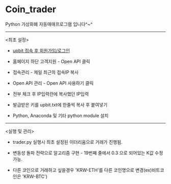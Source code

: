 # Coin_trader
Python 가상화폐 자동매매프로그램 입니다^~^

-----------------------------------------------------
<최초 설정>

- [upbit 접속 후 회원가입/로그인](https://upbit.com)

- 홈페이지 하단 고객지원 - Open API 클릭

- 접속관리 - 제일 최근의 접속IP 복사

- Open API 관리 - Open API 사용하기 클릭

- 전부 체크 후 IP입력란에 복사했던 IP입력

- 발급받은 키를 upbit.txt에 한줄씩 복사 후 붙여넣기

- Python, Anaconda 및 기타 python module 설치

-----------------------------------------------------

<실행 및 관리>

- trader.py 실행시 최초 설정된 이더리움으로 거래가 진행됨.

- 변동성 돌파 전략으로 알고리즘 구현 - 19번째 줄에서 0.3 으로 되어있는 K값 수정가능.

- 다른 코인으로 거래하고 싶을경우 'KRW-ETH'를 다른 코인명으로 변경(ex)비트코인은 'KRW-BTC')
